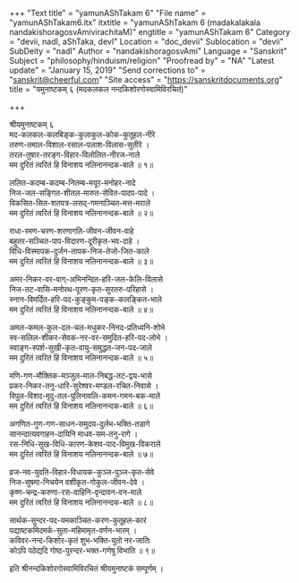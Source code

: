 +++
"Text title" = "yamunAShTakam 6"
"File name" = "yamunAShTakam6.itx"
itxtitle = "yamunAShTakam 6 (madakalakala nandakishoragosvAmivirachitaM)"
engtitle = "yamunAShTakam 6"
Category = "devii, nadI, aShTaka, devI"
Location = "doc_devii"
Sublocation = "devii"
SubDeity = "nadI"
Author = "nandakishoragosvAmi"
Language = "Sanskrit"
Subject = "philosophy/hinduism/religion"
"Proofread by" = "NA"
"Latest update" = "January 15, 2019"
"Send corrections to" = "sanskrit@cheerful.com"
"Site access" = "https://sanskritdocuments.org"
title = "यमुनाष्टकम् ६ (मदकलकल नन्दकिशोरगोस्वामिविरचितं)"

+++
  
 श्रीयमुनाष्टकम् ६   
मद-कलकल-कलबिङ्क-कुलाकुल-कोक-कुतूहल-नीरे  
     तरुण-तमाल-विशाल-रसाल-पलाश-विलास-सुतीरे ।  
तरल-तुषार-तरङ्ग-विहार-विलोलित-नीरज-नाले  
     मम दुरितं त्वरितं हि विनाशय नलिनानन्दक-बाले ॥ १॥  
  
ललित-कदम्ब-कदम्ब-नितम्ब-मयूर-मनोहर-नादे  
     निज-जल-सङ्गित-शीतल-मारुत-सेवित-पादप-पादे ।  
विकसित-सित-शतपत्र-लसद्-गमनाञ्चित-मत्त-मराले  
     मम दुरितं त्वरितं हि विनाशय नलिनानन्दक-बाले ॥ २॥  
  
राधा-रमण-चरण-शरणागति-जीवन-जीवन-वाहे  
     बहुतर-सञ्चित-पाप-विदारण-दूरीकृत-भव-दाहे ।  
विधि-विस्मापक-दुर्जन-तापक-निज-तेजो-जित-काले  
     मम दुरितं त्वरितं हि विनाशय नलिनानन्दक-बाले ॥ ३॥  
  
अमर-निकर-वर-वाग्-अभिनन्दित-हरि-जल-केलि-विलासे  
     निज-तट-वासि-मनोरथ-पूरण-कृत-सुरतरु-परिहासे ।  
स्नान-विमर्दित-हरि-पद-कुङ्कुम-पङ्क-कलङ्कित-भाले  
     मम दुरितं त्वरितं हि विनाशय नलिनानन्दक-बाले ॥ ४॥  
  
अमल-कमल-कुल-दल-चल-मधुकर-निनद-प्रतिध्वनि-शोभे  
     स्व-सलिल-शीकर-सेवक-नर-वर-समुदित-हरि-पद-लोभे ।  
स्वाङ्ग-स्पर्श-सुखी-कृत-वायु-समुद्धत-जन-पद-जाले  
     मम दुरितं त्वरितं हि विनाशय नलिनानन्दक-बाले ॥ ५॥  
  
मणि-गण-मौक्तिक-मञ्जुल-माल-निबद्ध-तट-द्वय-भासे  
     प्रकर-निकर-तनु-धारि-सुरेश्वर-मण्डल-रचित-निवासे ।  
विपुल-विशद-मृदु-तल-पुलिनावलि-कमन-गमन-बक-माले  
     मम दुरितं त्वरितं हि विनाशय नलिनानन्दक-बाले ॥ ६॥  
  
अगणित-गुण-गण-साधन-समुदय-दुर्लभ-भक्ति-तडागे  
     सानन्दात्यवगाहन-दायिनि माधव-सम-तनु-रागे ।  
रस-निधि-सुख-विधि-कारण-केशव-पाद-विमुख-विकराले  
     मम दुरितं त्वरितं हि विनाशय नलिनानन्दक-बाले ॥ ७॥  
  
व्रज-नव-युवति-विहार-विधायक-कुञ्ज-पुञ्ज-कृत-सेवे  
     निज-सुषमा-निचयेन वशीकृत-गोकुल-जीवन-देवे ।  
कृष्ण-चन्द्र-करुणा-रस-वाहिनि-वृन्दावन-वन-माले  
     मम दुरितं त्वरितं हि विनाशय नलिनानन्दक-बाले ॥ ८॥  
  
सार्थक-सुन्दर-पद-यमकाञ्चित-करण-कुतूहल-कारं  
     पद्याष्टकमिदमर्क-सुता-महिमामृत-वर्णन-भारम् ।  
कविवर-नन्द-किशोर-कृतं शुभ-भक्ति-युतो नर-जातिः  
     कोऽपि पठेद्यदि गोष्ठ-पुरन्दर-भक्त-गणेषु विभाति ॥ ९॥  
  
इति श्रीनन्दकिशोरगोस्वामिविरचितं श्रीयमुनाष्टकं सम्पूर्णम् ।  
  
  
  
